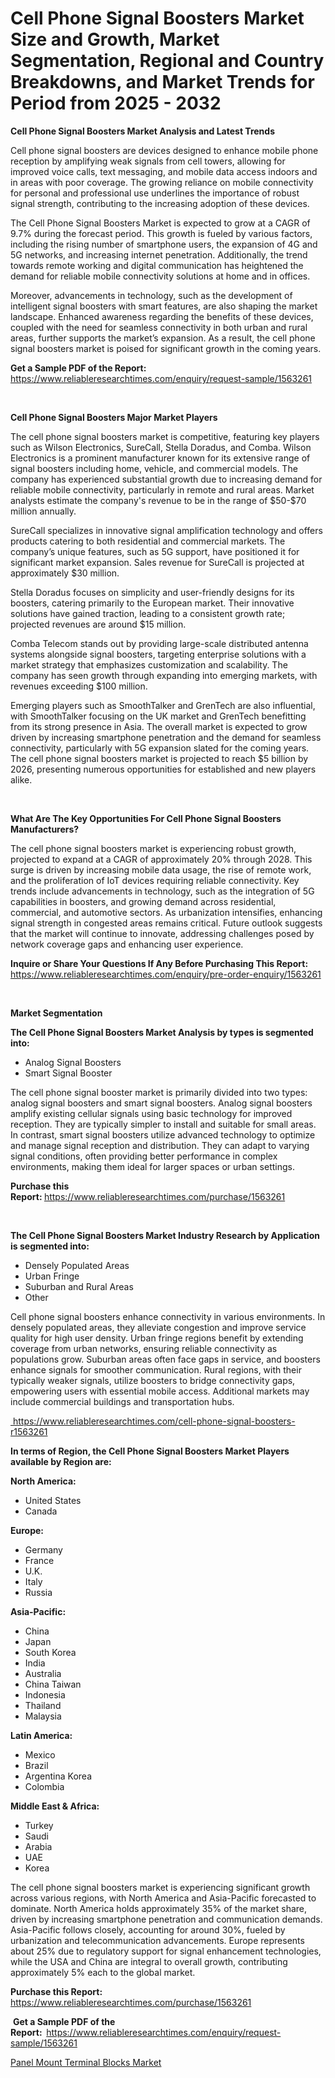 <p><h1>Cell Phone Signal Boosters Market Size and Growth, Market Segmentation, Regional and Country Breakdowns, and Market Trends for Period from 2025 -  2032</h1></p><p><strong>Cell Phone Signal Boosters Market Analysis and Latest Trends</strong></p>
<p><p>Cell phone signal boosters are devices designed to enhance mobile phone reception by amplifying weak signals from cell towers, allowing for improved voice calls, text messaging, and mobile data access indoors and in areas with poor coverage. The growing reliance on mobile connectivity for personal and professional use underlines the importance of robust signal strength, contributing to the increasing adoption of these devices.</p><p>The Cell Phone Signal Boosters Market is expected to grow at a CAGR of 9.7% during the forecast period. This growth is fueled by various factors, including the rising number of smartphone users, the expansion of 4G and 5G networks, and increasing internet penetration. Additionally, the trend towards remote working and digital communication has heightened the demand for reliable mobile connectivity solutions at home and in offices.</p><p>Moreover, advancements in technology, such as the development of intelligent signal boosters with smart features, are also shaping the market landscape. Enhanced awareness regarding the benefits of these devices, coupled with the need for seamless connectivity in both urban and rural areas, further supports the market’s expansion. As a result, the cell phone signal boosters market is poised for significant growth in the coming years.</p></p>
<p><strong>Get a Sample PDF of the Report:&nbsp;</strong> <a href="https://www.reliableresearchtimes.com/enquiry/request-sample/1563261?utm_campaign=3005&utm_medium=2&utm_source=Github&utm_content=ia&utm_term=06042025&utm_id=cell-phone-signal-boosters">https://www.reliableresearchtimes.com/enquiry/request-sample/1563261</a></p>
<p>&nbsp;</p>
<p><strong>Cell Phone Signal Boosters Major Market Players</strong></p>
<p><p>The cell phone signal boosters market is competitive, featuring key players such as Wilson Electronics, SureCall, Stella Doradus, and Comba. Wilson Electronics is a prominent manufacturer known for its extensive range of signal boosters including home, vehicle, and commercial models. The company has experienced substantial growth due to increasing demand for reliable mobile connectivity, particularly in remote and rural areas. Market analysts estimate the company's revenue to be in the range of $50-$70 million annually.</p><p>SureCall specializes in innovative signal amplification technology and offers products catering to both residential and commercial markets. The company’s unique features, such as 5G support, have positioned it for significant market expansion. Sales revenue for SureCall is projected at approximately $30 million.</p><p>Stella Doradus focuses on simplicity and user-friendly designs for its boosters, catering primarily to the European market. Their innovative solutions have gained traction, leading to a consistent growth rate; projected revenues are around $15 million.</p><p>Comba Telecom stands out by providing large-scale distributed antenna systems alongside signal boosters, targeting enterprise solutions with a market strategy that emphasizes customization and scalability. The company has seen growth through expanding into emerging markets, with revenues exceeding $100 million.</p><p>Emerging players such as SmoothTalker and GrenTech are also influential, with SmoothTalker focusing on the UK market and GrenTech benefitting from its strong presence in Asia. The overall market is expected to grow driven by increasing smartphone penetration and the demand for seamless connectivity, particularly with 5G expansion slated for the coming years. The cell phone signal boosters market is projected to reach $5 billion by 2026, presenting numerous opportunities for established and new players alike.</p></p>
<p>&nbsp;</p>
<p><strong>What Are The Key Opportunities For Cell Phone Signal Boosters Manufacturers?</strong></p>
<p><p>The cell phone signal boosters market is experiencing robust growth, projected to expand at a CAGR of approximately 20% through 2028. This surge is driven by increasing mobile data usage, the rise of remote work, and the proliferation of IoT devices requiring reliable connectivity. Key trends include advancements in technology, such as the integration of 5G capabilities in boosters, and growing demand across residential, commercial, and automotive sectors. As urbanization intensifies, enhancing signal strength in congested areas remains critical. Future outlook suggests that the market will continue to innovate, addressing challenges posed by network coverage gaps and enhancing user experience.</p></p>
<p><strong>Inquire or Share Your Questions If Any Before Purchasing This Report:</strong> <a href="https://www.reliableresearchtimes.com/enquiry/pre-order-enquiry/1563261?utm_campaign=3005&utm_medium=2&utm_source=Github&utm_content=ia&utm_term=06042025&utm_id=cell-phone-signal-boosters">https://www.reliableresearchtimes.com/enquiry/pre-order-enquiry/1563261</a></p>
<p>&nbsp;</p>
<p><strong>Market Segmentation</strong></p>
<p><strong>The Cell Phone Signal Boosters Market Analysis by types is segmented into:</strong></p>
<p><ul><li>Analog Signal Boosters</li><li>Smart Signal Booster</li></ul></p>
<p><p>The cell phone signal booster market is primarily divided into two types: analog signal boosters and smart signal boosters. Analog signal boosters amplify existing cellular signals using basic technology for improved reception. They are typically simpler to install and suitable for small areas. In contrast, smart signal boosters utilize advanced technology to optimize and manage signal reception and distribution. They can adapt to varying signal conditions, often providing better performance in complex environments, making them ideal for larger spaces or urban settings.</p></p>
<p><strong>Purchase this Report:&nbsp;</strong><a href="https://www.reliableresearchtimes.com/purchase/1563261?utm_campaign=3005&utm_medium=2&utm_source=Github&utm_content=ia&utm_term=06042025&utm_id=cell-phone-signal-boosters">https://www.reliableresearchtimes.com/purchase/1563261</a></p>
<p>&nbsp;</p>
<p><strong>The Cell Phone Signal Boosters Market Industry Research by Application is segmented into:</strong></p>
<p><ul><li>Densely Populated Areas</li><li>Urban Fringe</li><li>Suburban and Rural Areas</li><li>Other</li></ul></p>
<p><p>Cell phone signal boosters enhance connectivity in various environments. In densely populated areas, they alleviate congestion and improve service quality for high user density. Urban fringe regions benefit by extending coverage from urban networks, ensuring reliable connectivity as populations grow. Suburban areas often face gaps in service, and boosters enhance signals for smoother communication. Rural regions, with their typically weaker signals, utilize boosters to bridge connectivity gaps, empowering users with essential mobile access. Additional markets may include commercial buildings and transportation hubs.</p></p>
<p><a href="https://www.reliableresearchtimes.com/cell-phone-signal-boosters-r1563261?utm_campaign=3005&utm_medium=2&utm_source=Github&utm_content=ia&utm_term=06042025&utm_id=cell-phone-signal-boosters">&nbsp;https://www.reliableresearchtimes.com/cell-phone-signal-boosters-r1563261</a></p>
<p><strong>In terms of Region, the Cell Phone Signal Boosters Market Players available by Region are:</strong></p>
<p>
    <p> <strong> North America: </strong>
        <ul>
            <li>United States</li>
            <li>Canada</li>
        </ul>
        </p> 
    <p> <strong> Europe: </strong>
        <ul>
            <li>Germany</li>
            <li>France</li>
            <li>U.K.</li>
            <li>Italy</li>
            <li>Russia</li>
        </ul>
        </p> 
    <p> <strong> Asia-Pacific: </strong>
        <ul>
            <li>China</li>
            <li>Japan</li>
            <li>South Korea</li>
            <li>India</li>
            <li>Australia</li>
            <li>China Taiwan</li>
            <li>Indonesia</li>
            <li>Thailand</li>
            <li>Malaysia</li>
        </ul>
        </p> 
    <p> <strong> Latin America: </strong>
        <ul>
            <li>Mexico</li>
            <li>Brazil</li>
            <li>Argentina Korea</li>
            <li>Colombia</li>
        </ul>
        </p> 
    <p> <strong> Middle East & Africa: </strong>
        <ul>
            <li>Turkey</li>
            <li>Saudi</li>
            <li>Arabia</li>
            <li>UAE</li>
            <li>Korea</li>
        </ul>
    </p>
    </p>
<p><p>The cell phone signal boosters market is experiencing significant growth across various regions, with North America and Asia-Pacific forecasted to dominate. North America holds approximately 35% of the market share, driven by increasing smartphone penetration and communication demands. Asia-Pacific follows closely, accounting for around 30%, fueled by urbanization and telecommunication advancements. Europe represents about 25% due to regulatory support for signal enhancement technologies, while the USA and China are integral to overall growth, contributing approximately 5% each to the global market.</p></p>
<p><strong>Purchase this Report: </strong><a href="https://www.reliableresearchtimes.com/purchase/1563261?utm_campaign=3005&utm_medium=2&utm_source=Github&utm_content=ia&utm_term=06042025&utm_id=cell-phone-signal-boosters">https://www.reliableresearchtimes.com/purchase/1563261</a></p>
<p>&nbsp;<strong>Get a Sample PDF of the Report:&nbsp;&nbsp;</strong><a href="https://www.reliableresearchtimes.com/enquiry/request-sample/1563261?utm_campaign=3005&utm_medium=2&utm_source=Github&utm_content=ia&utm_term=06042025&utm_id=cell-phone-signal-boosters">https://www.reliableresearchtimes.com/enquiry/request-sample/1563261</a></p>
<p><strong></strong></p>
<p><p><a href="https://github.com/deyniphytic/Market-Research-Report-List-1/blob/main/panel-mount-terminal-blocks-market.md?utm_campaign=3005&utm_medium=2&utm_source=Github&utm_content=ia&utm_term=06042025&utm_id=cell-phone-signal-boosters">Panel Mount Terminal Blocks Market</a></p></p>